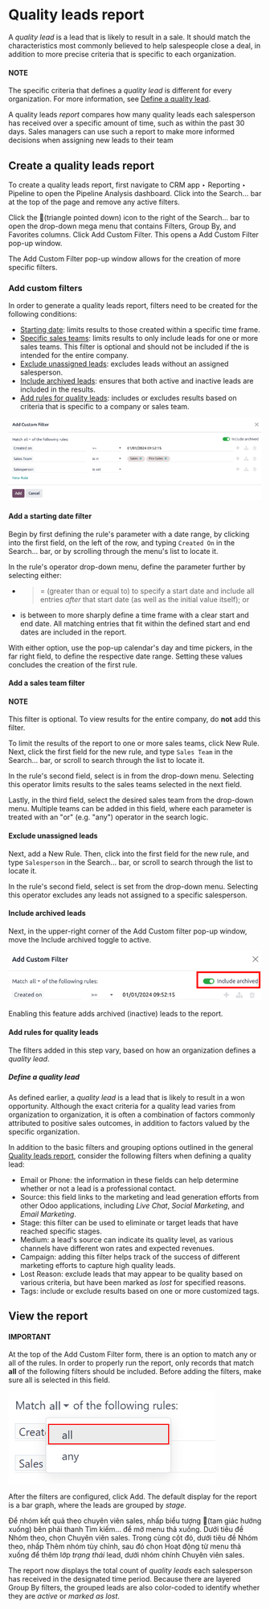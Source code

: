 # Quality leads report

A *quality lead* is a lead that is likely to result in a sale. It should match the characteristics
most commonly believed to help salespeople close a deal, in addition to more precise criteria that
is specific to each organization.

#### NOTE
The specific criteria that defines a *quality lead* is different for every organization. For more
information, see [Define a quality lead](#track-links-define-a-lead).

A quality leads *report* compares how many quality leads each salesperson has received over a
specific amount of time, such as within the past 30 days. Sales managers can use such a report to
make more informed decisions when assigning new leads to their team

<a id="track-links-create-quality-leads-report"></a>

## Create a quality leads report

To create a quality leads report, first navigate to CRM app ‣ Reporting ‣
Pipeline to open the Pipeline Analysis dashboard. Click into the Search...
bar at the top of the page and remove any active filters.

Click the 🔻(triangle pointed down) icon to the right of the Search... bar
to open the drop-down mega menu that contains Filters, Group By, and
Favorites columns. Click Add Custom Filter. This opens a Add
Custom Filter pop-up window.

The Add Custom Filter pop-up window allows for the creation of more specific filters.

### Add custom filters

In order to generate a quality leads report, filters need to be created for the following
conditions:

- [Starting date](#quality-leads-report-starting-date): limits results to those created within
  a specific time frame.
- [Specific sales teams](#quality-leads-report-sales-team): limits results to only include
  leads for one or more sales teams. This filter is optional and should not be included if the is
  intended for the entire company.
- [Exclude unassigned leads](#quality-leads-report-unassigned-leads): excludes leads without an
  assigned salesperson.
- [Include archived leads](#quality-leads-report-archived-leads): ensures that both active and
  inactive leads are included in the results.
- [Add rules for quality leads](#quality-leads-report-add-quality-rules): includes or excludes
  results based on criteria that is specific to a company or sales team.

![An example of the Custom Filter pop-up window with all of the rules configured.](quality_leads_report/configured-custom-rules.png)

<a id="quality-leads-report-starting-date"></a>

#### Add a starting date filter

Begin by first defining the rule's parameter with a date range, by clicking into the first field, on
the left of the row, and typing `Created On` in the Search... bar, or by scrolling
through the menu's list to locate it.

In the rule's operator drop-down menu, define the parameter further by selecting either:

- >= (greater than or equal to) to specify a start date and include all entries *after*
  that start date (as well as the initial value itself); or
- is between to more sharply define a time frame with a clear start and end date. All
  matching entries that fit within the defined start and end dates are included in the report.

With either option, use the pop-up calendar's day and time pickers, in the far right field, to
define the respective date range. Setting these values concludes the creation of the first rule.

<a id="quality-leads-report-sales-team"></a>

#### Add a sales team filter

#### NOTE
This filter is optional. To view results for the entire company, do **not** add this filter.

To limit the results of the report to one or more sales teams, click New Rule. Next,
click the first field for the new rule, and type `Sales Team` in the Search... bar, or
scroll to search through the list to locate it.

In the rule's second field, select is in from the drop-down menu. Selecting this
operator limits results to the sales teams selected in the next field.

Lastly, in the third field, select the desired sales team from the drop-down menu. Multiple teams
can be added in this field, where each parameter is treated with an "or" (e.g. "any") operator in
the search logic.

<a id="quality-leads-report-unassigned-leads"></a>

#### Exclude unassigned leads

Next, add a New Rule. Then, click into the first field for the new rule, and type
`Salesperson` in the Search... bar, or scroll to search through the list to locate it.

In the rule's second field, select is set from the drop-down menu. Selecting this
operator excludes any leads not assigned to a specific salesperson.

<a id="quality-leads-report-archived-leads"></a>

#### Include archived leads

Next, in the upper-right corner of the Add Custom filter pop-up window, move the
Include archived toggle to active.

![The Add Custom Filter pop-up with emphasis on the Include Archived toggle.](quality_leads_report/include-archived.png)

Enabling this feature adds archived (inactive) leads to the report.

<a id="quality-leads-report-add-quality-rules"></a>

#### Add rules for quality leads

The filters added in this step vary, based on how an organization defines a *quality lead*.

<a id="track-links-define-a-lead"></a>

##### Define a quality lead

As defined earlier, a *quality lead* is a lead that is likely to result in a won opportunity.
Although the exact criteria for a quality lead varies from organization to organization, it is often
a combination of factors commonly attributed to positive sales outcomes, in addition to factors
valued by the specific organization.

In addition to the basic filters and grouping options outlined in the general [Quality leads
report](#track-links-create-quality-leads-report), consider the following filters when defining a
quality lead:

- Email or Phone: the information in these fields can help determine whether
  or not a lead is a professional contact.
- Source: this field links to the marketing and lead generation efforts from other Odoo
  applications, including *Live Chat*, *Social Marketing*, and *Email Marketing*.
- Stage: this filter can be used to eliminate or target leads that have reached specific
  stages.
- Medium: a lead's source can indicate its quality level, as various channels have
  different won rates and expected revenues.
- Campaign: adding this filter helps track of the success of different marketing efforts
  to capture high quality leads.
- Lost Reason: exclude leads that may appear to be quality based on various criteria,
  but have been marked as *lost* for specified reasons.
- Tags: include or exclude results based on one or more customized tags.

## View the report

#### IMPORTANT
At the top of the Add Custom Filter form, there is an option to match any
or all of the rules. In order to properly run the report, only records that match
**all** of the following filters should be included. Before adding the filters, make sure
all is selected in this field.

![Close up on the match all rules option on the add a custom filter pop-up window.](quality_leads_report/match-all-rules.png)

After the filters are configured, click Add. The default display for the report is a bar
graph, where the leads are grouped by *stage*.

Để nhóm kết quả theo chuyên viên sales, nhấp biểu tượng 🔻(tam giác hướng xuống) bên phải thanh Tìm kiếm... để mở menu thả xuống. Dưới tiêu đề Nhóm theo, chọn Chuyên viên sales. Trong cùng cột đó, dưới tiêu đề Nhóm theo, nhấp Thêm nhóm tùy chỉnh, sau đó chọn Hoạt động từ menu thả xuống để thêm lớp *trạng thái* lead, dưới nhóm chính Chuyên viên sales.

The report now displays the total count of *quality leads* each salesperson has received in the
designated time period. Because there are layered Group By filters, the grouped leads
are also color-coded to identify whether they are *active* or *marked as lost*.
